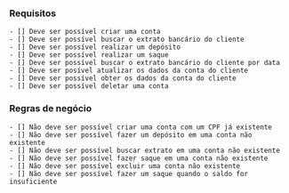 ### Requisitos

    - [] Deve ser possível criar uma conta
    - [] Deve ser possível buscar o extrato bancário do cliente
    - [] Deve ser possível realizar um depósito
    - [] Deve ser possível realizar um saque
    - [] Deve ser possível buscar o extrato bancário do cliente por data
    - [] Deve ser posível atualizar os dados da conta do cliente
    - [] Deve ser possível obter os dados da conta do cliente
    - [] Deve ser possível deletar uma conta

### Regras de negócio

    - [] Não deve ser possível criar uma conta com um CPF já existente
    - [] Não deve ser possível fazer um depósito em uma conta não existente
    - [] Não deve ser possível buscar extrato em uma conta não existente
    - [] Não deve ser possível fazer saque em uma conta não existente
    - [] Não deve ser possível excluir uma conta não existente
    - [] Não deve ser possível fazer um saque quando o saldo for insuficiente